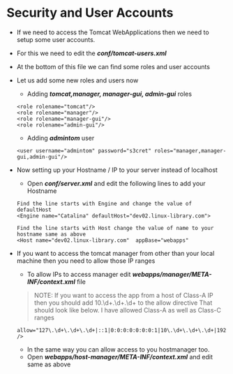 # Security and User Accounts

- If we need to access the Tomcat WebApplications then we need to setup some user accounts.
- For this we need to edit the ***conf/tomcat-users.xml*** 
- At the bottom of this file we can find some roles and user accounts
- Let us add some new roles and users now
	- Adding ***tomcat,manager, manager-gui, admin-gui*** roles
	
	```
	<role rolename="tomcat"/>
	<role rolename="manager"/>
	<role rolename="manager-gui"/>
	<role rolename="admin-gui"/>
	```
	
	- Adding ***admintom*** user
	
	```
	<user username="admintom" password="s3cret" roles="manager,manager-gui,admin-gui"/>
	```

- Now setting up your Hostname / IP to your server instead of localhost
	- Open ***conf/server.xml*** and edit the following lines to add your Hostname

	```
	Find the line starts with Engine and change the value of defaultHost
	<Engine name="Catalina" defaultHost="dev02.linux-library.com">
	
	Find the line starts with Host change the value of name to your hostname same as above
	<Host name="dev02.linux-library.com"  appBase="webapps"
	```

- If you want to access the tomcat manager from other than your local machine then you need to allow those IP ranges
	- To allow IPs to access manager edit ***webapps/manager/META-INF/context.xml*** file

	> NOTE: If you want to access the app from a host of Class-A IP then you should add 10\.\d+\.\d+\.\d+ to the allow directive
	> That should look like below. I have allowed Class-A as well as Class-C ranges

	```
	allow="127\.\d+\.\d+\.\d+|::1|0:0:0:0:0:0:0:1|10\.\d+\.\d+\.\d+|192\.168\.1\.\d+" />
	```

	- In the same way you can allow access to you hostmanager too.
	- Open ***webapps/host-manager/META-INF/context.xml*** and edit same as above

